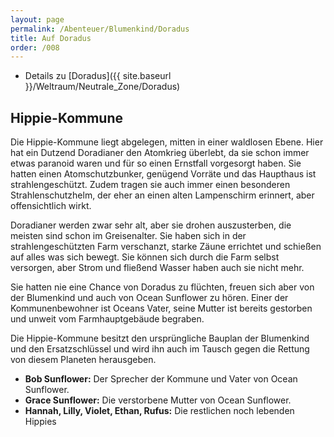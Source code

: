 ```yaml
---
layout: page
permalink: /Abenteuer/Blumenkind/Doradus
title: Auf Doradus
order: /008
---
```


- Details zu [Doradus]({{ site.baseurl }}/Weltraum/Neutrale_Zone/Doradus)

## Hippie-Kommune

Die Hippie-Kommune liegt abgelegen, mitten in einer waldlosen Ebene. Hier hat ein Dutzend Doradianer den Atomkrieg überlebt, da sie schon immer etwas paranoid waren und für so einen Ernstfall vorgesorgt haben. Sie hatten einen Atomschutzbunker, genügend Vorräte und das Haupthaus ist strahlengeschützt. Zudem tragen sie auch immer einen besonderen Strahlenschutzhelm, der eher an einen alten Lampenschirm erinnert, aber offensichtlich wirkt.

Doradianer werden zwar sehr alt, aber sie drohen auszusterben, die meisten sind schon im Greisenalter. Sie haben sich in der strahlengeschützten Farm verschanzt, starke Zäune errichtet und schießen auf alles was sich bewegt. Sie können sich durch die Farm selbst versorgen, aber Strom und fließend Wasser haben auch sie nicht mehr.

Sie hatten nie eine Chance von Doradus zu flüchten, freuen sich aber von der Blumenkind und auch von Ocean Sunflower zu hören. Einer der Kommunenbewohner ist Oceans Vater, seine Mutter ist bereits gestorben und unweit vom Farmhauptgebäude begraben.

Die Hippie-Kommune besitzt den ursprüngliche Bauplan der Blumenkind und den Ersatzschlüssel und wird ihn auch im Tausch gegen die Rettung von diesem Planeten herausgeben.

- **Bob Sunflower:** Der Sprecher der Kommune und Vater von Ocean Sunflower.
- **Grace Sunflower:** Die verstorbene Mutter von Ocean Sunflower.
- **Hannah, Lilly, Violet, Ethan, Rufus:** Die restlichen noch lebenden Hippies
